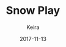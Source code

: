 ---
title: 'Snow Play'
alt: 'Mysteries of the Arcana'
date: '2017-11-13'
author: 'Keira'
artist: 'Keira'
chapter: 'None'
filler: false
---